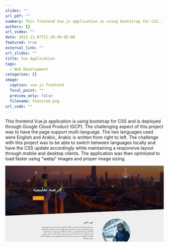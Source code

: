 ```yaml
---
slides: ""
url_pdf: ""
summary: This frontend Vue.js application is using bootstrap for CSS...
authors: []
url_video: ""
date: 2021-11-07T21:29:49-05:00
featured: true
external_link: ""
url_slides: ""
title: Vue Application
tags:
  - Web Development
categories: []
image:
  caption: vue.js frontend
  focal_point: ""
  preview_only: false
  filename: featured.png
url_code: ""
---
```

This frontend Vue.js application is using bootstrap for CSS and is deployed through Google Cloud Product (GCP). The challenging aspect of this project was to have the page support multi-language. The two languages used were English and Arabic, Arabic is written from right to left. The challenge with this project was to be able to switch between languages locally and have the CSS update accordingly while maintaining a  responsive layout through mobile and desktop clients. The application was then optimized to load faster using "webp" images and proper image sizing.

![](screenshot-2021-11-07-at-21-15-47-alsalaam-university.png)